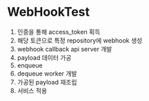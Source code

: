 # WebHookTest

1. 인증을 통해 access_token 획득
2. 해당 토큰으로 특정 repository에 webhook 생성
3. webhook callback api server 개발
4. payload 데이터 가공
5. enqueue
6. dequeue worker 개발
7. 가공된 payload 재조립
8. 서비스 적용